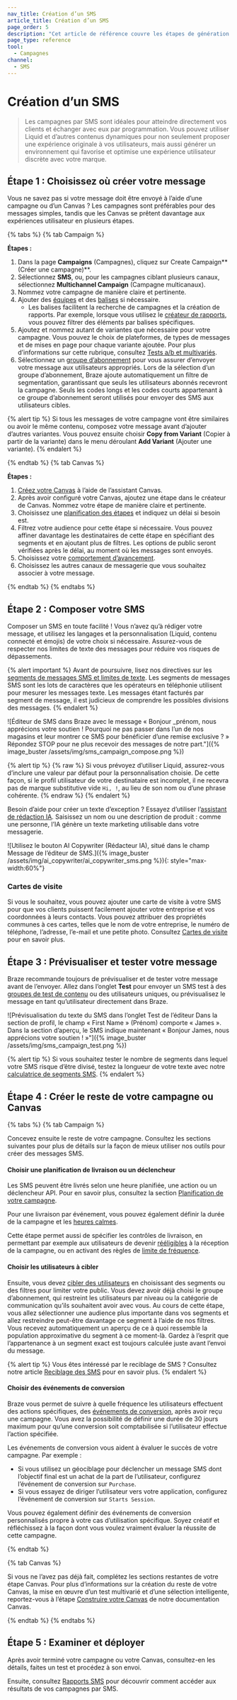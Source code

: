 ```yaml
---
nav_title: Création d’un SMS
article_title: Création d’un SMS
page_order: 5
description: "Cet article de référence couvre les étapes de génération et de création d’un SMS."
page_type: reference
tool:
  - Campagnes
channel:
  - SMS
---
```


# Création d’un SMS

> Les campagnes par SMS sont idéales pour atteindre directement vos clients et échanger avec eux par programmation. Vous pouvez utiliser Liquid et d’autres contenus dynamiques pour non seulement proposer une expérience originale à vos utilisateurs, mais aussi générer un environnement qui favorise et optimise une expérience utilisateur discrète avec votre marque. 

## Étape 1 : Choisissez où créer votre message

Vous ne savez pas si votre message doit être envoyé à l’aide d’une campagne ou d’un Canvas ? Les campagnes sont préférables pour des messages simples, tandis que les Canvas se prêtent davantage aux expériences utilisateur en plusieurs étapes.

{% tabs %}
{% tab Campaign %}

**Étapes :**

1. Dans la page **Campaigns** (Campagnes), cliquez sur <i class="fas fa-plus"></i>Create Campaign** (Créer une campagne)**.
2. Sélectionnez **SMS**, ou, pour les campagnes ciblant plusieurs canaux, sélectionnez **Multichannel Campaign** (Campagne multicanaux).
3. Nommez votre campagne de manière claire et pertinente.
4. Ajouter des [équipes]({{site.baseurl}}/user_guide/administrative/manage_your_braze_users/teams/) et des [balises]({{site.baseurl}}/user_guide/administrative/app_settings/manage_app_group/tags/) si nécessaire.
   * Les balises facilitent la recherche de campagnes et la création de rapports. Par exemple, lorsque vous utilisez le [créateur de rapports]({{site.baseurl}}/user_guide/data_and_analytics/your_reports/report_builder/), vous pouvez filtrer des éléments par balises spécifiques.
5. Ajoutez et nommez autant de variantes que nécessaire pour votre campagne. Vous pouvez le choix de plateformes, de types de messages et de mises en page pour chaque variante ajoutée. Pour plus d’informations sur cette rubrique, consultez [Tests a/b et multivariés]({{site.baseurl}}/user_guide/engagement_tools/testing/multivariant_testing/).
6. Sélectionnez un [groupe d’abonnement]({{site.baseurl}}/user_guide/message_building_by_channel/sms/sms_subscription_group/) pour vous assurer d’envoyer votre message aux utilisateurs appropriés. Lors de la sélection d’un groupe d’abonnement, Braze ajoute automatiquement un filtre de segmentation, garantissant que seuls les utilisateurs abonnés recevront la campagne. Seuls les codes longs et les codes courts appartenant à ce groupe d’abonnement seront utilisés pour envoyer des SMS aux utilisateurs cibles.

{% alert tip %}
Si tous les messages de votre campagne vont être similaires ou avoir le même contenu, composez votre message avant d’ajouter d’autres variantes. Vous pouvez ensuite choisir **Copy from Variant** (Copier à partir de la variante) dans le menu déroulant **Add Variant** (Ajouter une variante).
{% endalert %}

{% endtab %}
{% tab Canvas %}

**Étapes :**

1. [Créez votre Canvas]({{site.baseurl}}/user_guide/engagement_tools/canvas/create_a_canvas/create_a_canvas/) à l’aide de l’assistant Canvas.
2. Après avoir configuré votre Canvas, ajoutez une étape dans le créateur de Canvas. Nommez votre étape de manière claire et pertinente.
3. Choisissez une [planification des étapes]({{site.baseurl}}/user_guide/engagement_tools/canvas/create_a_canvas/time_based_canvas/#schedule-delay) et indiquez un délai si besoin est.
4. Filtrez votre audience pour cette étape si nécessaire. Vous pouvez affiner davantage les destinataires de cette étape en spécifiant des segments et en ajoutant plus de filtres. Les options de public seront vérifiées après le délai, au moment où les messages sont envoyés.
5. Choisissez votre [comportement d’avancement]({{site.baseurl}}/user_guide/engagement_tools/canvas/create_a_canvas/advancement/).
6. Choisissez les autres canaux de messagerie que vous souhaitez associer à votre message.

{% endtab %}
{% endtabs %}

## Étape 2 : Composer votre SMS

Composer un SMS en toute facilité ! Vous n’avez qu’à rédiger votre message, et utilisez les langages et la personnalisation (Liquid, contenu connecté et émojis) de votre choix si nécessaire. Assurez-vous de respecter nos limites de texte des messages pour réduire vos risques de dépassements.

{% alert important %}
Avant de poursuivre, lisez nos directives sur les [segments de messages SMS et limites de texte]({{site.baseurl}}/user_guide/message_building_by_channel/sms/campaign/segments/). Les segments de messages SMS sont les lots de caractères que les opérateurs en téléphonie utilisent pour mesurer les messages texte. Les messages étant facturés par segment de message, il est judicieux de comprendre les possibles divisions des messages.
{% endalert %}

![Éditeur de SMS dans Braze avec le message « Bonjour _prénom, nous apprécions votre soutien ! Pourquoi ne pas passer dans l’un de nos magasins et leur montrer ce SMS pour bénéficier d’une remise exclusive ? » Répondez STOP pour ne plus recevoir des messages de notre part."]({% image_buster /assets/img/sms_campaign_compose.png %})

{% alert tip %}
{% raw %}
Si vous prévoyez d’utiliser Liquid, assurez-vous d’inclure une valeur par défaut pour la personnalisation choisie. De cette façon, si le profil utilisateur de votre destinataire est incomplet, il ne recevra pas de marque substitutive vide `Hi, !`, au lieu de son nom ou d’une phrase cohérente.
{% endraw %}
{% endalert %}

Besoin d’aide pour créer un texte d’exception ? Essayez d’utiliser l’[assistant de rédaction IA]({{site.baseurl}}/user_guide/intelligence/ai_copywriting/). Saisissez un nom ou une description de produit : comme une personne, l’IA génère un texte marketing utilisable dans votre messagerie.

![Utilisez le bouton AI Copywriter (Rédacteur IA), situé dans le champ Message de l’éditeur de SMS.]({% image_buster /assets/img/ai_copywriter/ai_copywriter_sms.png %}){: style="max-width:60%"}

### Cartes de visite

Si vous le souhaitez, vous pouvez ajouter une carte de visite à votre SMS pour que vos clients puissent facilement ajouter votre entreprise et vos coordonnées à leurs contacts. Vous pouvez attribuer des propriétés communes à ces cartes, telles que le nom de votre entreprise, le numéro de téléphone, l’adresse, l’e-mail et une petite photo. Consultez [Cartes de visite]({{site.baseurl}}/user_guide/message_building_by_channel/sms/mms/contact_card/) pour en savoir plus.

## Étape 3 : Prévisualiser et tester votre message

Braze recommande toujours de prévisualiser et de tester votre message avant de l’envoyer. Allez dans l’onglet **Test** pour envoyer un SMS test à des [groupes de test de contenu]({{site.baseurl}}/user_guide/administrative/app_settings/developer_console/internal_groups_tab/#content-test-groups) ou des utilisateurs uniques, ou prévisualisez le message en tant qu’utilisateur directement dans Braze.

![Prévisualisation du texte du SMS dans l’onglet Test de l’éditeur Dans la section de profil, le champ « First Name » (Prénom) comporte « James ». Dans la section d’aperçu, le SMS indique maintenant « Bonjour James, nous apprécions votre soutien ! »"]({% image_buster /assets/img/sms_campaign_test.png %})

{% alert tip %}
Si vous souhaitez tester le nombre de segments dans lequel votre SMS risque d’être divisé, testez la longueur de votre texte avec notre [calculatrice de segments SMS]({{site.baseurl}}/user_guide/message_building_by_channel/sms/campaign/segments/#segment-calculator).
{% endalert %}

## Étape 4 : Créer le reste de votre campagne ou Canvas

{% tabs %}
{% tab Campaign %}

Concevez ensuite le reste de votre campagne. Consultez les sections suivantes pour plus de détails sur la façon de mieux utiliser nos outils pour créer des messages SMS.

#### Choisir une planification de livraison ou un déclencheur

Les SMS peuvent être livrés selon une heure planifiée, une action ou un déclencheur API. Pour en savoir plus, consultez la section [Planification de votre campagne]({{site.baseurl}}/user_guide/engagement_tools/campaigns/building_campaigns/delivery_types/).

Pour une livraison par événement, vous pouvez également définir la durée de la campagne et les [heures calmes]({{site.baseurl}}/user_guide/engagement_tools/campaigns/building_campaigns/time_based_campaign/#quiet-hours).

Cette étape permet aussi de spécifier les contrôles de livraison, en permettant par exemple aux utilisateurs de devenir [rééligibles]({{site.baseurl}}/user_guide/engagement_tools/campaigns/building_campaigns/delivery_types/reeligibility/#campaigns) à la réception de la campagne, ou en activant des règles de [limite de fréquence]({{site.baseurl}}/user_guide/engagement_tools/campaigns/building_campaigns/rate-limiting/#frequency-capping).

#### Choisir les utilisateurs à cibler

Ensuite, vous devez [cibler des utilisateurs]({{site.baseurl}}/user_guide/engagement_tools/campaigns/building_campaigns/targeting_users/) en choisissant des segments ou des filtres pour limiter votre public. Vous devez avoir déjà choisi le groupe d’abonnement, qui restreint les utilisateurs par niveau ou la catégorie de communication qu’ils souhaitent avoir avec vous. Au cours de cette étape, vous allez sélectionner une audience plus importante dans vos segments et allez restreindre peut-être davantage ce segment à l’aide de nos filtres. Vous recevez automatiquement un aperçu de ce à quoi ressemble la population approximative du segment à ce moment-là. Gardez à l’esprit que l’appartenance à un segment exact est toujours calculée juste avant l’envoi du message.

{% alert tip %}
Vous êtes intéressé par le reciblage de SMS ? Consultez notre article [Reciblage des SMS]({{site.baseurl}}/user_guide/message_building_by_channel/sms/campaign/retargeting/) pour en savoir plus. 
{% endalert %}

#### Choisir des événements de conversion

Braze vous permet de suivre à quelle fréquence les utilisateurs effectuent des actions spécifiques, des [événements de conversion]({{site.baseurl}}/user_guide/engagement_tools/campaigns/building_campaigns/conversion_events/), après avoir reçu une campagne. Vous avez la possibilité de définir une durée de 30 jours maximum pour qu’une conversion soit comptabilisée si l’utilisateur effectue l’action spécifiée.

Les événements de conversion vous aident à évaluer le succès de votre campagne. Par exemple :

- Si vous utilisez un géociblage pour déclencher un message SMS dont l’objectif final est un achat de la part de l’utilisateur, configurez l’événement de conversion sur `Purchase`.
- Si vous essayez de diriger l’utilisateur vers votre application, configurez l’événement de conversion sur `Starts Session`.

Vous pouvez également définir des événements de conversion personnalisés propre à votre cas d’utilisation spécifique. Soyez créatif et réfléchissez à la façon dont vous voulez vraiment évaluer la réussite de cette campagne.

{% endtab %}

{% tab Canvas %}

Si vous ne l’avez pas déjà fait, complétez les sections restantes de votre étape Canvas. Pour plus d’informations sur la création du reste de votre Canvas, la mise en œuvre d’un test multivarié et d’une sélection intelligente, reportez-vous à l’étape [Construire votre Canvas]({{site.baseurl}}/user_guide/engagement_tools/canvas/create_a_canvas/create_a_canvas/#step-3-build-your-canvas) de notre documentation Canvas.

{% endtab %}
{% endtabs %}

## Étape 5 : Examiner et déployer

Après avoir terminé votre campagne ou votre Canvas, consultez-en les détails, faites un test et procédez à son envoi.

Ensuite, consultez [Rapports SMS]({{site.baseurl}}/user_guide/message_building_by_channel/sms/sms_campaign_analytics/) pour découvrir comment accéder aux résultats de vos campagnes par SMS.
